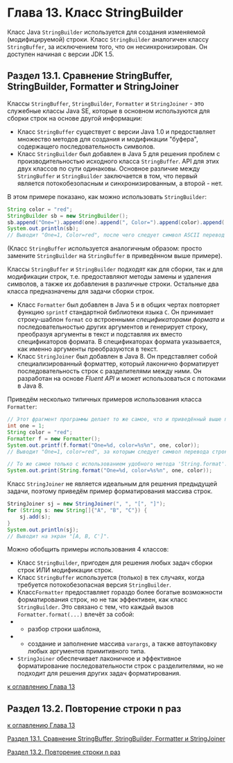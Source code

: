 # Глава 13. Класс StringBuilder

Класс Java `StringBuilder` используется для создания изменяемой (модифицируемой) строки. Класс `StringBuilder` аналогичен классу `StringBuffer`, за исключением того, что он несинхронизирован. Он доступен начиная с версии JDK 1.5.

## Раздел 13.1. Сравнение StringBuffer, StringBuilder, Formatter и StringJoiner

Классы `StringBuffer`, `StringBuilder`, `Formatter` и `StringJoiner` - это служебные классы Java SE, которые в основном используются для сборки строк на основе другой информации:

+ Класс `StringBuffer` существует с версии Java 1.0 и предоставляет множество методов для создания и модификации "буфера", содержащего последовательность символов.
+ Класс `StringBuilder` был добавлен в Java 5 для решения проблем с производительностью исходного класса `StringBuffer`. API для этих двух классов по сути одинаковы. Основное различие между `StringBuffer` и `StringBuilder` заключается в том, что первый является потокобезопасным и синхронизированным, а второй - нет.

В этом примере показано, как можно использовать `StringBuilder`:

```java
String color = "red";
StringBuilder sb = new StringBuilder();
sb.append("One=").append(one).append(", Color=").append(color).append('\n');
System.out.println(sb);
// Выводит "One=1, Color=red", после чего следует символ ASCII перевод строки.
```

(Класс `StringBuffer` используется аналогичным образом: просто замените `StringBuilder` на `StringBuffer` в приведённом выше примере).

Классы `StringBuffer` и `StringBuilder` подходят как для сборки, так и для модификации строк, т.е. предоставляют методы замены и удаления символов, а также их добавления в различные строки. Остальные два класса предназначены для задачи сборки строк.

+ Класс `Formatter` был добавлен в Java 5 и в общих чертах повторяет функцию `sprintf` стандартной библиотеки языка `C`. Он принимает строку-шаблон `format` со встроенными _спецификаторами формата_ и последовательностью других аргументов и генерирует строку, преобразуя аргументы в текст и подставляя их вместо спецификаторов формата. В спецификаторах формата указывается, как именно аргументы преобразуются в текст.
+ Класс `StringJoiner` был добавлен в Java 8. Он представляет собой специализированный форматтер, который лаконично форматирует последовательность строк с разделителями между ними. Он разработан на основе _Fluent API_ и может использоваться с потоками в Java 8.

Приведём несколько типичных примеров использования класса `Formatter`:

```java
// Этот фрагмент программы делает то же самое, что и приведённый выше пример с классом StringBuilder
int one = 1;
String color = "red";
Formatter f = new Formatter();
System.out.printf(f.format("One=%d, color=%s%n", one, color));
// Выводит "One=1, color=red", за которым следует символ перевода строки

// То же самое только с использованием удобного метода 'String.format'.
System.out.print(String.format("One=%d, color=%s%n", one, color));
```

Класс `StringJoiner` не является идеальным для решения предыдущей задачи, поэтому приведём пример форматирования массива строк.

```java
StringJoiner sj = new StringJoiner(", ", "[", "]");
for (String s: new String[]{"A", "B", "C"}) {
    sj.add(s);
}
System.out.println(sj);
// Выводит на экран "[A, B, C']".
```

Можно обобщить примеры использования 4 классов:
+ Класс `StringBuilder`, пригоден для решения любых задач сборки строк ИЛИ модификации строк.
+ Класс `StringBuffer` используется (только) в тех случаях, когда требуется потокобезопасная версия `StringBuilder`.
+ Класс`Formatter` предоставляет гораздо более богатые возможности форматирования строк, но не так эффективен, как класс `StringBuilder`. Это связано с тем, что каждый вызов `Formatter.format(...)` влечёт за собой:
+ + разбор строки шаблона,
+ + создание и заполнение массива `varargs`, а также автоупаковку любых аргументов примитивного типа.
+ `StringJoiner` обеспечивает лаконичное и эффективное форматирование последовательности строк с разделителями, но не подходит для решения других задач форматирования.

[к оглавлению Глава 13](#глава-13-класс-stringbuilder)

## Раздел 13.2. Повторение строки n раз



[к оглавлению Глава 13](#глава-13-класс-stringbuilder)

[Раздел 13.1. Сравнение StringBuffer, StringBuilder, Formatter и StringJoiner](#раздел-131-сравнение-stringbuffer-stringbuilder-formatter-и-stringjoiner)

[Раздел 13.2. Повторение строки n раз](#раздел-132-повторение-строки-n-раз)
























